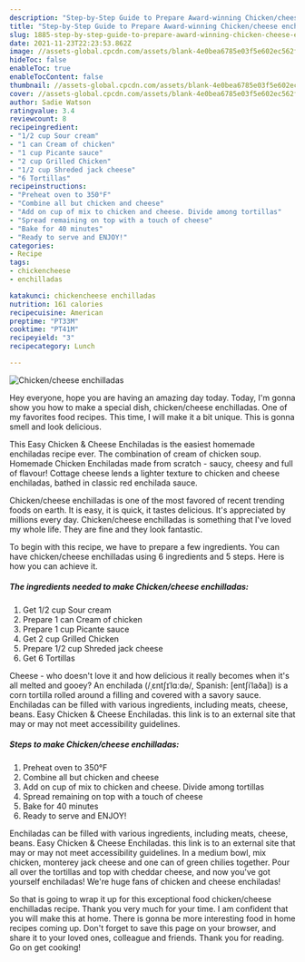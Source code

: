 ```yaml
---
description: "Step-by-Step Guide to Prepare Award-winning Chicken/cheese enchilladas"
title: "Step-by-Step Guide to Prepare Award-winning Chicken/cheese enchilladas"
slug: 1885-step-by-step-guide-to-prepare-award-winning-chicken-cheese-enchilladas
date: 2021-11-23T22:23:53.862Z
image: //assets-global.cpcdn.com/assets/blank-4e0bea6785e03f5e602ec562f230caae08da540cada707380b4fe1bbebba43da.png
hideToc: false
enableToc: true
enableTocContent: false
thumbnail: //assets-global.cpcdn.com/assets/blank-4e0bea6785e03f5e602ec562f230caae08da540cada707380b4fe1bbebba43da.png
cover: //assets-global.cpcdn.com/assets/blank-4e0bea6785e03f5e602ec562f230caae08da540cada707380b4fe1bbebba43da.png
author: Sadie Watson
ratingvalue: 3.4
reviewcount: 8
recipeingredient:
- "1/2 cup Sour cream"
- "1 can Cream of chicken"
- "1 cup Picante sauce"
- "2 cup Grilled Chicken"
- "1/2 cup Shreded jack cheese"
- "6 Tortillas"
recipeinstructions:
- "Preheat oven to 350°F"
- "Combine all but chicken and cheese"
- "Add on cup of mix to chicken and cheese. Divide among tortillas"
- "Spread remaining on top with a touch of cheese"
- "Bake for 40 minutes"
- "Ready to serve and ENJOY!"
categories:
- Recipe
tags:
- chickencheese
- enchilladas

katakunci: chickencheese enchilladas 
nutrition: 161 calories
recipecuisine: American
preptime: "PT33M"
cooktime: "PT41M"
recipeyield: "3"
recipecategory: Lunch

---
```



![Chicken/cheese enchilladas](//assets-global.cpcdn.com/assets/blank-4e0bea6785e03f5e602ec562f230caae08da540cada707380b4fe1bbebba43da.png)

Hey everyone, hope you are having an amazing day today. Today, I'm gonna show you how to make a special dish, chicken/cheese enchilladas. One of my favorites food recipes. This time, I will make it a bit unique. This is gonna smell and look delicious.

This Easy Chicken &amp; Cheese Enchiladas is the easiest homemade enchiladas recipe ever. The combination of cream of chicken soup. Homemade Chicken Enchiladas made from scratch - saucy, cheesy and full of flavour! Cottage cheese lends a lighter texture to chicken and cheese enchiladas, bathed in classic red enchilada sauce.

Chicken/cheese enchilladas is one of the most favored of recent trending foods on earth. It is easy, it is quick, it tastes delicious. It's appreciated by millions every day. Chicken/cheese enchilladas is something that I've loved my whole life. They are fine and they look fantastic.


To begin with this recipe, we have to prepare a few ingredients. You can have chicken/cheese enchilladas using 6 ingredients and 5 steps. Here is how you can achieve it.

<!--inarticleads1-->

##### The ingredients needed to make Chicken/cheese enchilladas:

1. Get 1/2 cup Sour cream
1. Prepare 1 can Cream of chicken
1. Prepare 1 cup Picante sauce
1. Get 2 cup Grilled Chicken
1. Prepare 1/2 cup Shreded jack cheese
1. Get 6 Tortillas


Cheese - who doesn&#39;t love it and how delicious it really becomes when it&#39;s all melted and gooey? An enchilada (/ˌɛntʃɪˈlɑːdə/, Spanish: [entʃiˈlaða]) is a corn tortilla rolled around a filling and covered with a savory sauce. Enchiladas can be filled with various ingredients, including meats, cheese, beans. Easy Chicken &amp; Cheese Enchiladas. this link is to an external site that may or may not meet accessibility guidelines. 

<!--inarticleads2-->

##### Steps to make Chicken/cheese enchilladas:

1. Preheat oven to 350°F
1. Combine all but chicken and cheese
1. Add on cup of mix to chicken and cheese. Divide among tortillas
1. Spread remaining on top with a touch of cheese
1. Bake for 40 minutes
1. Ready to serve and ENJOY!

Enchiladas can be filled with various ingredients, including meats, cheese, beans. Easy Chicken &amp; Cheese Enchiladas. this link is to an external site that may or may not meet accessibility guidelines. In a medium bowl, mix chicken, monterey jack cheese and one can of green chilies together. Pour all over the tortillas and top with cheddar cheese, and now you&#39;ve got yourself enchiladas! We&#39;re huge fans of chicken and cheese enchiladas! 

So that is going to wrap it up for this exceptional food chicken/cheese enchilladas recipe. Thank you very much for your time. I am confident that you will make this at home. There is gonna be more interesting food in home recipes coming up. Don't forget to save this page on your browser, and share it to your loved ones, colleague and friends. Thank you for reading. Go on get cooking!
